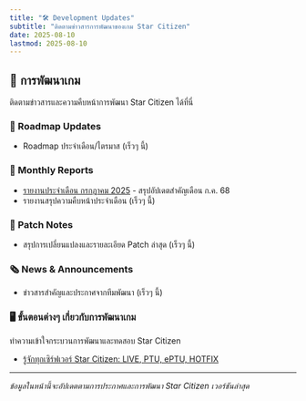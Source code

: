 ```yaml
---
title: "🛠️ Development Updates"
subtitle: "ติดตามข่าวสารการพัฒนาของเกม Star Citizen"
date: 2025-08-10
lastmod: 2025-08-10
---
```


## **🔬 การพัฒนาเกม**

ติดตามข่าวสารและความคืบหน้าการพัฒนา Star Citizen ได้ที่นี่

### 🚀 Roadmap Updates
* Roadmap ประจำเดือน/ไตรมาส (เร็วๆ นี้) 

### 📰 Monthly Reports
* [รายงานประจำเดือน กรกฎาคม 2025](monthly-report-2025-07/) - สรุปอัปเดตสำคัญเดือน ก.ค. 68
* รายงานสรุปความคืบหน้าประจำเดือน (เร็วๆ นี้)

### 📝 Patch Notes
* สรุปการเปลี่ยนแปลงและรายละเอียด Patch ล่าสุด (เร็วๆ นี้)

### 🗞️ News & Announcements
* ข่าวสารสำคัญและประกาศจากทีมพัฒนา (เร็วๆ นี้)

### 🖥️ ขั้นตอนต่างๆ เกี่ยวกับการพัฒนาเกม

ทำความเข้าใจกระบวนการพัฒนาและทดสอบ Star Citizen

* [รู้จักทุกเซิร์ฟเวอร์ Star Citizen: LIVE, PTU, ePTU, HOTFIX](star-citizen-server-environments/)

---

*ข้อมูลในหน้านี้จะอัปเดตตามการประกาศและการพัฒนา Star Citizen เวอร์ชันล่าสุด*

